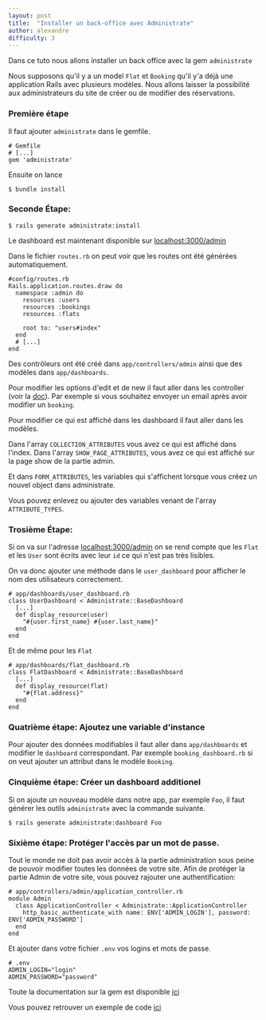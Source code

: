 ```yaml
---
layout: post
title:  "Installer un back-office avec Administrate"
author: alexandre
difficulty: 3
---
```


Dans ce tuto nous allons installer un back office avec la gem `administrate`

Nous supposons qu'il y a un model `Flat` et `Booking` qu'il y'a déjà une application Rails avec plusieurs modèles. Nous allons laisser la possibilité aux administrateurs du site de créer ou de modifier des réservations.

### Première étape

Il faut ajouter `administrate` dans le gemfile.

```
# Gemfile
# [...]
gem 'administrate'
```

Ensuite on lance

```
$ bundle install
```

### Seconde Étape:

```
$ rails generate administrate:install
```

Le dashboard est maintenant disponible sur [localhost:3000/admin](localhost:3000/admin)

Dans le fichier `routes.rb` on peut voir que les routes ont été générées automatiquement.

```
#config/routes.rb
Rails.application.routes.draw do
  namespace :admin do
    resources :users
    resources :bookings
    resources :flats

    root to: "users#index"
  end
  # [...]
end
```

Des contrôleurs ont été créé dans `app/controllers/admin` ainsi que des modèles dans `app/dashboards`.

Pour modifier les options d'edit et de new il faut aller dans les controller (voir la [doc](https://administrate-prototype.herokuapp.com/customizing_controller_actions)). Par exemple si vous souhaitez envoyer un email après avoir modifier un `booking`.

Pour modifier ce qui est affiché dans les dashboard il faut aller dans les modèles.

Dans l'array `COLLECTION_ATTRIBUTES` vous avez ce qui est affiché dans l'index. Dans l'array `SHOW_PAGE_ATTRIBUTES`, vous avez ce qui est affiché sur la page show de la partie admin.

Et dans `FORM_ATTRIBUTES`, les variables qui s'affichent lorsque vous créez un nouvel object dans administrate.

Vous pouvez enlevez ou ajouter des variables venant de l'array `ATTRIBUTE_TYPES`.

### Trosième Étape:

Si on va sur l'adresse [localhost:3000/admin](localhost:3000/admin) on se rend compte que les `Flat` et les `User` sont écrits avec leur `id` ce qui n'est pas très lisibles.

On va donc ajouter une méthode dans le `user_dashboard` pour afficher le nom des utilisateurs correctement.

```
# app/dashboards/user_dashboard.rb
class UserDashboard < Administrate::BaseDashboard
  [...]
  def display_resource(user)
    "#{user.first_name} #{user.last_name}"
  end
end
```

Et de même pour les `Flat`

```
# app/dashboards/flat_dashboard.rb
class FlatDashboard < Administrate::BaseDashboard
  [...]
  def display_resource(flat)
    "#{flat.address}"
  end
end
```

### Quatrième étape: Ajoutez une variable d'instance

Pour ajouter des données modifiables il faut aller dans `app/dashboards` et modifier le `dashboard` correspondant. Par exemple `booking_dashboard.rb` si on veut ajouter un attribut dans le modèle `Booking`.

### Cinquième étape: Créer un dashboard additionel

Si on ajoute un nouveau modèle dans notre app, par exemple `Foo`, il faut générer les outils `administrate` avec la commande suivante.

```
$ rails generate administrate:dashboard Foo
```

### Sixième étape: Protéger l'accès par un mot de passe.

Tout le monde ne doit pas avoir accès à la partie administration sous peine de pouvoir modifier toutes les données de votre site. Afin de protéger la partie Admin de votre site, vous pouvez rajouter une authentification:

```
# app/controllers/admin/application_controller.rb
module Admin
  class ApplicationController < Administrate::ApplicationController
    http_basic_authenticate_with name: ENV['ADMIN_LOGIN'], password: ENV['ADMIN_PASSWORD']
  end
end
```
Et ajouter dans votre fichier `.env` vos logins et mots de passe.

```
# .env
ADMIN_LOGIN="login"
ADMIN_PASSWORD="password"
```

Toute la documentation sur la gem est disponible [ici](https://administrate-prototype.herokuapp.com/)

Vous pouvez retrouver un exemple de code [ici](https://github.com/alexandrebk/airbnb-copycat/commit/e12d5575f86e0a9101cb6075987c3bd1d04cfda5)

